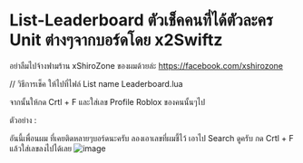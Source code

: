 # List-Leaderboard ตัวเช็คคนที่ได้ตัวละคร Unit ต่างๆจากบอร์ดโดย x2Swiftz

อย่าลืมไปจ้างฟามร้าน xShiroZone ของผมด้วยล่ะ
https://facebook.com/xshirozone

// วิธีการเช็ค ให้ไปที่ไฟล์ List name Leaderboard.lua

จากนั้นให้กด Crtl + F และใส่เลข Profile Roblox ของคนนั้นๆไป

ตัวอย่าง :

อันนี้เพื่อนผม ที่เคยติดหลายๆบอร์ดนะครับ ลองเอาเลขที่ผมชี้ไว้ เอาไป Search ดูครับ
กด Crtl + F แล้วใส่เลขลงไปได้เลย
![image](https://user-images.githubusercontent.com/52291809/210498308-ce527edb-027a-4f2e-b738-1db3d0966ff3.png)
